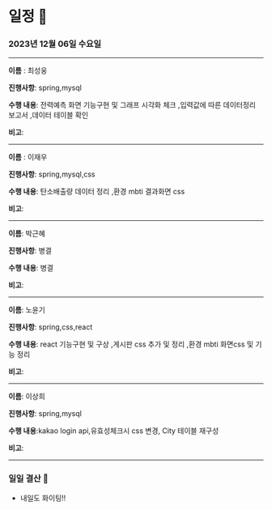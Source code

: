 # 일정 📅
### 2023년 12월 06일 수요일
---

**이름** : 최성웅

**진행사항**: spring,mysql

**수행 내용**: 전력예측 화면 기능구현 및 그래프 시각화 체크
               ,입력값에 따른 데이터정리 보고서 
               ,데이터 테이블 확인

**비고**:  

---


**이름** : 이재우

**진행사항**:  spring,mysql,css

**수행 내용**:  탄소배출량 데이터 정리
                ,환경 mbti 결과화면 css
                

**비고**:  

---

**이름**:  박근혜

**진행사항**: 병결

**수행 내용**: 병결

**비고**: 

---

**이름**:  노윤기

**진행사항**: spring,css,react

**수행 내용**: react 기능구현 및 구상
            ,게시판 css 추가 및 정리
            ,환경 mbti 화면css 및 기능 정리

**비고**:  

---

**이름**:  이상희

**진행사항**: spring,mysql

**수행 내용**:kakao login api,유효성체크시 css 변경, City 테이블 재구성

**비고**:  

---

### 일일 결산 📝
-  내일도 화이팅!!